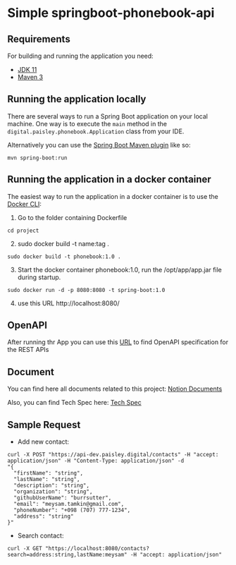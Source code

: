 # Simple springboot-phonebook-api

## Requirements

For building and running the application you need:

- [JDK 11](https://openjdk.java.net/projects/jdk/11/)
- [Maven 3](https://maven.apache.org)

## Running the application locally

There are several ways to run a Spring Boot application on your local machine. One way is to execute the `main` method in the `digital.paisley.phonebook.Application` class from your IDE.

Alternatively you can use the [Spring Boot Maven plugin](https://docs.spring.io/spring-boot/docs/current/reference/html/build-tool-plugins-maven-plugin.html) like so:

```shell
mvn spring-boot:run
```

## Running the application in a docker container

The easiest way to run the application in a docker container is to use the [Docker CLI](https://docs.docker.com/engine/reference/commandline/cli/):

1. Go to the folder containing Dockerfile
```shell
cd project
```

2. sudo docker build -t name:tag . 

```shell
sudo docker build -t phonebook:1.0 .
```

3. Start the docker container phonebook:1.0, run the /opt/app/app.jar file during startup.
```shell
sudo docker run -d -p 8080:8080 -t spring-boot:1.0
```
4. use this URL http://localhost:8080/

## OpenAPI
After running thr App you can use this [URL](http://localhost:8080/swagger-ui) to find OpenAPI specification for the REST APIs

## Document
You can find here all documents related to this project:
[Notion Documents](https://www.notion.so/Phone-Book-APIs-77b1b85c5b32424d9ccc997d95e6cd65)

Also, you can find Tech Spec here:
[Tech Spec](https://www.notion.so/Tech-Spec-bc4a95cea260485685e66429fc84e42a)

## Sample Request
* Add new contact:
```shell
curl -X POST "https://api-dev.paisley.digital/contacts" -H "accept: application/json" -H "Content-Type: application/json" -d 
"{
  "firstName": "string",
  "lastName": "string",
  "description": "string",
  "organization": "string",
  "githubUserName": "burrsutter",
  "email": "meysam.tamkin@gmail.com",
  "phoneNumber": "+098 (707) 777-1234",
  "address": "string"
}"
```
* Search contact:
```shell
curl -X GET "https://localhost:8080/contacts?search=address:string,lastName:meysam" -H "accept: application/json"
```
